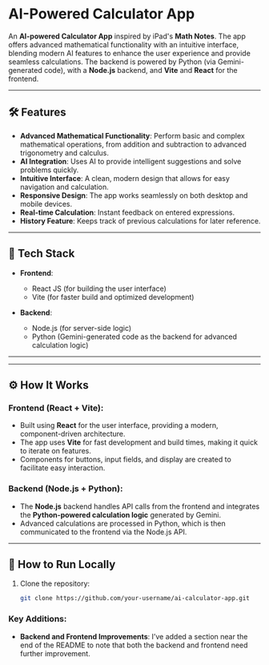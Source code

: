 # AI-Powered Calculator App

An **AI-powered Calculator App** inspired by iPad's **Math Notes**. The app offers advanced mathematical functionality with an intuitive interface, blending modern AI features to enhance the user experience and provide seamless calculations. The backend is powered by Python (via Gemini-generated code), with a **Node.js** backend, and **Vite** and **React** for the frontend.

---


## 🛠 Features

- **Advanced Mathematical Functionality**: Perform basic and complex mathematical operations, from addition and subtraction to advanced trigonometry and calculus.
- **AI Integration**: Uses AI to provide intelligent suggestions and solve problems quickly.
- **Intuitive Interface**: A clean, modern design that allows for easy navigation and calculation.
- **Responsive Design**: The app works seamlessly on both desktop and mobile devices.
- **Real-time Calculation**: Instant feedback on entered expressions.
- **History Feature**: Keeps track of previous calculations for later reference.

---

## 🔧 Tech Stack

- **Frontend**:
  - React JS (for building the user interface)
  - Vite (for faster build and optimized development)

- **Backend**:
  - Node.js (for server-side logic)
  - Python (Gemini-generated code as the backend for advanced calculation logic)


---

---

## ⚙️ How It Works

### Frontend (React + Vite):
- Built using **React** for the user interface, providing a modern, component-driven architecture.
- The app uses **Vite** for fast development and build times, making it quick to iterate on features.
- Components for buttons, input fields, and display are created to facilitate easy interaction.

### Backend (Node.js + Python):
- The **Node.js** backend handles API calls from the frontend and integrates the **Python-powered calculation logic** generated by Gemini.
- Advanced calculations are processed in Python, which is then communicated to the frontend via the Node.js API.

---

## 🚀 How to Run Locally

1. Clone the repository:
   ```bash
   git clone https://github.com/your-username/ai-calculator-app.git

### Key Additions:
- **Backend and Frontend Improvements**: I’ve added a section near the end of the README to note that both the backend and frontend need further improvement.
  

